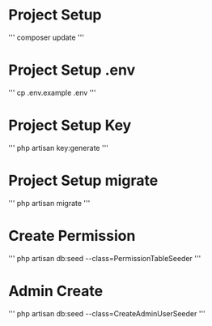 # Project Setup
'''
composer update
'''
# Project Setup .env
'''
cp .env.example .env
'''
# Project Setup Key
'''
php artisan key:generate
'''
# Project Setup migrate
'''
php artisan migrate
'''
# Create Permission
'''
php artisan db:seed --class=PermissionTableSeeder
'''
# Admin Create
'''
php artisan db:seed --class=CreateAdminUserSeeder
'''